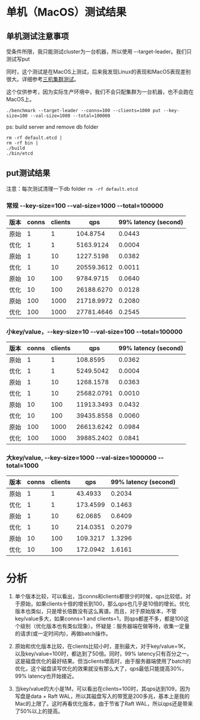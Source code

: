 # 单机（MacOS）测试结果

## 单机测试注意事项

受条件所限，我只能测试cluster为一台机器，所以使用 --target-leader。我们只测试写put

同时，这个测试是在MacOS上测试，后来我发现Linux的表现和MacOS表现差别很大。详细参考[三机集群测试](Three-nodes-benchmark.md)。

这个仅供参考，因为实际生产环境中，我们不会只配集群为一台机器，也不会跑在MacOS上。

```
./benchmark --target-leader --conns=100 --clients=1000 put --key-size=100 --val-size=1000 --total=100000
```
ps: build server and remove db folder
```
rm -rf default.etcd |
rm -rf bin |
./build 
./bin/etcd
```

## put测试结果

注意：每次测试清理一下db folder ```rm -rf default.etcd```

### 常规 --key-size=100 --val-size=1000 --total=100000

| 版本 | conns | clients | qps | 99% latency (second) |
| -- | -- | -- | -- | -- |
| 原始 | 1 | 1 | 104.8754 | 0.0443 |
| 优化 | 1 | 1 | 5163.9124 | 0.0004 |
| 原始 | 1 | 10 | 1227.5198 | 0.0382 |
| 优化 | 1 | 10 | 20559.3612 | 0.0011 |
| 原始 | 10 | 100 | 9784.9715 | 0.0640 |
| 优化 | 10 | 100 | 26188.6270 | 0.0128 |
| 原始 | 100 | 1000 | 21718.9972 | 0.2080 |
| 优化 | 100 | 1000 | 27781.4646 | 0.2545 |

### 小key/value，--key-size=10 --val-size=100 --total=100000

| 版本 | conns | clients | qps | 99% latency (second) |
| -- | -- | -- | -- | -- |
| 原始 | 1 | 1 | 108.8595 | 0.0362 |
| 优化 | 1 | 1 | 5249.5042 | 0.0004 |
| 原始 | 1 | 10 | 1268.1578 | 0.0363 |
| 优化 | 1 | 10 | 25682.0791 | 0.0010 |
| 原始 | 10 | 100 | 11913.3493 | 0.0432 |
| 优化 | 10 | 100 | 39435.8558 | 0.0060 |
| 原始 | 100 | 1000 | 26613.6242 | 0.0984 |
| 优化 | 100 | 1000 | 39885.2402 | 0.0841 |

### 大key/value, --key-size=1000 --val-size=1000000 --total=1000

| 版本 | conns | clients | qps | 99% latency (second) |
| -- | -- | -- | -- | -- |
| 原始 | 1 | 1 | 43.4933 | 0.2034 |
| 优化 | 1 | 1 | 173.4599 | 0.1463 |
| 原始 | 1 | 10 | 62.0685 | 0.6409 |
| 优化 | 1 | 10 | 214.0351 | 0.2079 |
| 原始 | 10 | 100 | 109.3217 | 1.3296 |
| 优化 | 10 | 100 | 172.0942 | 1.6161 |

# 分析

1. 单个版本比较，可以看出，当conns和clients都很少的时候，qps比较低，对于原始，如果clients十倍的增长到100，那么qps也几乎是10倍的增长。优化版本也类似，只是增长倍数没有这么离谱。而且，对于原始版本，不管key/value多大，如果conns=1 and clients=1，则qps都差不多，都是100这个级别（优化版本也有类似现象）。怀疑是：服务器端在做等待，收集一定量的请求(或一定时间内)，再做batch操作。

2. 原始和优化版本比较，在clients比较小时，差别最大，对于key/value=1K，以及key/value=100时，都达到了50倍。同时，99% latency只有百分之一。这是磁盘优化的最好结果。但当clients增高时，由于服务器端使用了batch的优化，这个磁盘读写优化的效果就没有那么大了，qps最低只能提高30%，99% latency也开始接近。

3. 当key/value的大小是1M，可以看出在clients=100时，其qps达到109，因为写盘是data + Raft WAL，所以其磁盘写入的带宽是200多兆，基本上是我的Mac的上限了。这时再看优化版本，由于节省了Raft WAL，所以qps还是带来了50%以上的提高。
